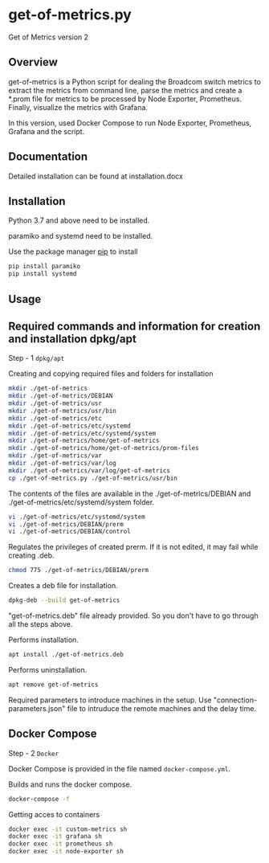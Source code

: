 # get-of-metrics.py

Get of Metrics version 2

## Overview

get-of-metrics is a Python script for dealing the Broadcom switch metrics to extract the metrics from command line, parse the metrics and create a *.prom file for metrics to be processed by Node Exporter, Prometheus. Finally, visualize the metrics with Grafana.

In this version, used Docker Compose to run Node Exporter, Prometheus, Grafana and the script.

## Documentation

Detailed installation can be found at installation.docx

## Installation

Python 3.7 and above need to be installed.

paramiko and systemd need to be installed.

Use the package manager [pip](https://pip.pypa.io/en/stable/) to install 

```bash
pip install paramiko
pip install systemd
```

## Usage

## Required commands and information for creation and installation dpkg/apt

Step - 1 `dpkg/apt`

Creating and copying required files and folders for installation

```bash
mkdir ./get-of-metrics
mkdir ./get-of-metrics/DEBIAN
mkdir ./get-of-metrics/usr
mkdir ./get-of-metrics/usr/bin
mkdir ./get-of-metrics/etc
mkdir ./get-of-metrics/etc/systemd
mkdir ./get-of-metrics/etc/systemd/system
mkdir ./get-of-metrics/home/get-of-metrics
mkdir ./get-of-metrics/home/get-of-metrics/prom-files
mkdir ./get-of-metrics/var
mkdir ./get-of-metrics/var/log
mkdir ./get-of-metrics/var/log/get-of-metrics
cp ./get-of-metrics.py ./get-of-metrics/usr/bin
```

The contents of the files are available in the ./get-of-metrics/DEBIAN and ./get-of-metrics/etc/systemd/system folder.

```bash
vi ./get-of-metrics/etc/systemd/system
vi ./get-of-metrics/DEBIAN/prerm
vi ./get-of-metrics/DEBIAN/control
```

Regulates the privileges of created prerm. If it is not edited, it may fail while creating .deb.

```bash
chmod 775 ./get-of-metrics/DEBIAN/prerm
```

Creates a deb file for installation.

```bash
dpkg-deb --build get-of-metrics
```

"get-of-metrics.deb" file already provided. So you don't have to go through all the steps above.

Performs installation.

```bash 
apt install ./get-of-metrics.deb
```

Performs uninstallation.

```bash
apt remove get-of-metrics
```

Required parameters to introduce machines in the setup. Use "connection-parameters.json" file to intruduce the remote machines and the delay time.

## Docker Compose
Step - 2 `Docker`

Docker Compose is provided in the file named `docker-compose.yml`.

Builds and runs the docker compose. 

```bash
docker-compose -f 
```

Getting acces to containers

```bash
docker exec -it custom-metrics sh
docker exec -it grafana sh
docker exec -it prometheus sh
docker exec -it node-exporter sh
```
